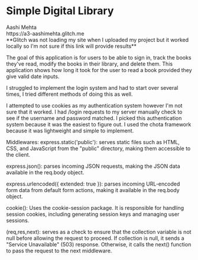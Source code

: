 <h1>Simple Digital Library </h1>
Aashi Mehta <br>
https://a3-aashimehta.glitch.me <br>
**Glitch was not loading my site when I uploaded my project but it worked locally so I'm not sure if this link will provide results**


The goal of this application is for users to be able to sign in, track the books they've read, 
modify the books in their library, and delete them. This application shows how long it took for the user to read a book
provided they give valid date inputs. 

I struggled to implement the login system and had to start over several times, I tried different methods of 
doing this as well. 

I attempted to use cookies as my authentication system however I'm not sure that it worked.
I had /login requests to my server manually check to see if the username and password matched.
I picked this authentication system because it was the easiest to figure out. 
I used the chota framework because it was lightweight and simple to implement. 


Middlewares:
express.static('public'): serves static files such as HTML, CSS, and JavaScript from the "public" directory, making them accessible to the client.

express.json(): parses incoming JSON requests, making the JSON data available in the req.body object.

express.urlencoded({ extended: true }): parses incoming URL-encoded form data from default form actions, making it available in the req.body object.

cookie(): Uses the cookie-session package. It is responsible for handling session cookies, including generating session keys and managing user sessions.

(req,res,next): serves as a check to ensure that the collection variable is not null before allowing the request to proceed. If collection is null, it sends a "Service Unavailable" (503) response. Otherwise, it calls the next() function to pass the request to the next middleware.
